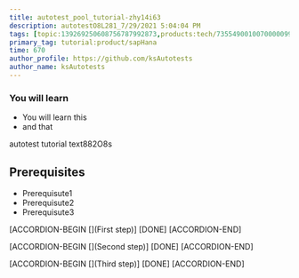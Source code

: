 ```yaml
---
title: autotest_pool_tutorial-zhy14i63
description: autotestO8L281_7/29/2021 5:04:04 PM
tags: [topic:139269250608756787992873,products:tech/73554900100700000996,tutorial:experience/advanced]
primary_tag: tutorial:product/sapHana
time: 670
author_profile: https://github.com/ksAutotests
author_name: ksAutotests
---
```

### You will learn
- You will learn this
- and that

autotest tutorial text882O8s

## Prerequisites
- Prerequisute1
- Prerequisute2
- Prerequisute3

[ACCORDION-BEGIN [](First step)]
[DONE]
[ACCORDION-END]

[ACCORDION-BEGIN [](Second step)]
[DONE]
[ACCORDION-END]

[ACCORDION-BEGIN [](Third step)]
[DONE]
[ACCORDION-END]

